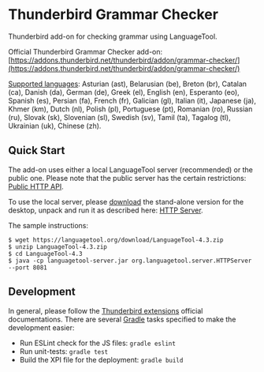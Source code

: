 # Thunderbird Grammar Checker

Thunderbird add-on for checking grammar using LanguageTool.

Official Thunderbird Grammar Checker add-on: [https://addons.thunderbird.net/thunderbird/addon/grammar-checker/](https://addons.thunderbird.net/thunderbird/addon/grammar-checker/)

[Supported languages](https://www.languagetool.org/languages/):
Asturian (ast),
Belarusian (be),
Breton (br),
Catalan (ca),
Danish (da),
German (de),
Greek (el),
English (en),
Esperanto (eo),
Spanish (es),
Persian (fa),
French (fr),
Galician (gl),
Italian (it),
Japanese (ja),
Khmer (km),
Dutch (nl),
Polish (pl),
Portuguese (pt),
Romanian (ro),
Russian (ru),
Slovak (sk),
Slovenian (sl),
Swedish (sv),
Tamil (ta),
Tagalog (tl),
Ukrainian (uk),
Chinese (zh).

## Quick Start

The add-on uses either a local LanguageTool server (recommended) or the public one.
Please note that the public server has the certain restrictions: [Public HTTP API](http://wiki.languagetool.org/public-http-api).

To use the local server, please [download](https://languagetool.org/) the stand-alone version for the desktop, unpack and run it as described here: [HTTP Server](http://wiki.languagetool.org/http-server).

The sample instructions:

    $ wget https://languagetool.org/download/LanguageTool-4.3.zip
    $ unzip LanguageTool-4.3.zip
    $ cd LanguageTool-4.3
    $ java -cp languagetool-server.jar org.languagetool.server.HTTPServer --port 8081

## Development

In general, please follow the [Thunderbird extensions](https://developer.mozilla.org/en-US/Add-ons/Thunderbird) official documentations. There are several [Gradle](https://gradle.org/) tasks specified to make the development easier:

- Run ESLint check for the JS files: `gradle eslint`
- Run unit-tests: `gradle test`
- Build the XPI file for the deployment: `gradle build`
